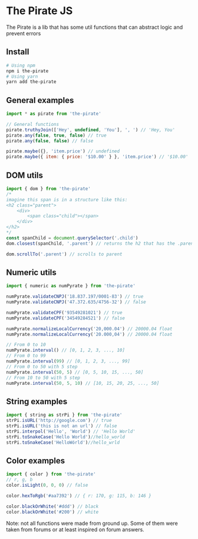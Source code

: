 # The Pirate JS

The Pirate is a lib that has some util functions that can abstract
logic and prevent errors

## Install
```bash
# Using npm
npm i the-pirate
# Using yarn
yarn add the-pirate
```

## General examples
```js
import * as pirate from 'the-pirate'

// General functions
pirate.truthyJoin(['Hey', undefined, 'You'], ', ') // 'Hey, You'
pirate.any(false, true, false) // true
pirate.any(false, false) // false

pirate.maybe({}, 'item.price') // undefined
pirate.maybe({ item: { price: '$10.00' } }, 'item.price') // '$10.00'
```

## DOM utils
```js
import { dom } from 'the-pirate'
/*
imagine this span is in a structure like this:
<h2 class="parent">
    <div>
        <span class="child"></span>
    </div>
</h2>
*/
const spanChild = document.querySelector('.child')
dom.closest(spanChild, '.parent') // returns the h2 that has the .parent class

dom.scrollTo('.parent') // scrolls to parent

```

## Numeric utils
```js
import { numeric as numPyrate } from 'the-pirate'

numPyrate.validateCNPJ('18.837.197/0001-83') // true
numPyrate.validateCNPJ('47.372.635/4756-32') // false

numPyrate.validateCPF('93549281021') // true
numPyrate.validateCPF('34549284521') // false

numPyrate.normalizeLocalCurrency('20,000.04') // 20000.04 float
numPyrate.normalizeLocalCurrency('20.000,04') // 20000.04 float

// From 0 to 10
numPyrate.interval() // [0, 1, 2, 3, ..., 10]
// From 0 to 99
numPyrate.interval(99) // [0, 1, 2, 3, ..., 99]
// From 0 to 50 with 5 step
numPyrate.interval(50, 5) // [0, 5, 10, 15, ..., 50]
// From 10 to 50 with 5 step
numPyrate.interval(50, 5, 10) // [10, 15, 20, 25, ..., 50]
```

## String examples
```js
import { string as strPi } from 'the-pirate'
strPi.isURL('http://google.com') // true
strPi.isURL('this is not an url') // false
strPi.interpol('Hello', 'World') // 'Hello World'
strPi.toSnakeCase('Hello World')//hello_world
strPi.toSnakeCase('HelloWórld')//hello_wrld

```

## Color examples
```js
import { color } from 'the-pirate'
// r, g, b
color.isLight(0, 0, 0) // false

color.hexToRgb('#aa7392') // { r: 170, g: 115, b: 146 }

color.blackOrWhite('#ddd') // black
color.blackOrWhite('#200') // white

```

Note: not all functions were made from ground up.
Some of them were taken from forums or at least inspired on
forum answers.
